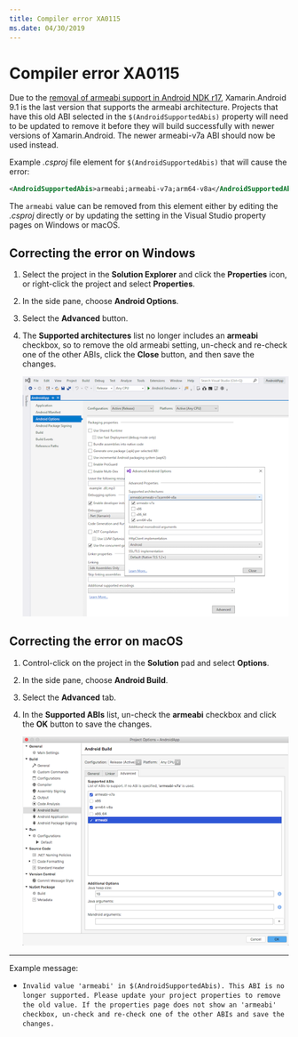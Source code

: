 ```yaml
---
title: Compiler error XA0115
ms.date: 04/30/2019
---
```

# Compiler error XA0115

Due to the [removal of armeabi support in Android NDK r17][ndk-guide],
Xamarin.Android 9.1 is the last version that supports the armeabi architecture.
Projects that have this old ABI selected in the `$(AndroidSupportedAbis)`
property will need to be updated to remove it before they will build
successfully with newer versions of Xamarin.Android.  The newer armeabi-v7a ABI
should now be used instead.

Example *.csproj* file element for `$(AndroidSupportedAbis)` that will cause the
error:

```xml
<AndroidSupportedAbis>armeabi;armeabi-v7a;arm64-v8a</AndroidSupportedAbis>
```

The `armeabi` value can be removed from this element either by editing the
*.csproj* directly or by updating the setting in the Visual Studio property
pages on Windows or macOS.

## Correcting the error on Windows

 1. Select the project in the **Solution Explorer** and click the **Properties**
    icon, or right-click the project and select **Properties**.
 2. In the side pane, choose **Android Options**.
 3. Select the **Advanced** button.
 4. The **Supported architectures** list no longer includes an **armeabi**
    checkbox, so to remove the old armeabi setting, un-check and re-check one of
    the other ABIs, click the **Close** button, and then save the changes.

    ![Supported architectures list in the Visual Studio Advanced Android Options window](../../images/win-xa0115-remove-armeabi.png)

## Correcting the error on macOS

 1. Control-click on the project in the **Solution** pad and select **Options**.
 2. In the side pane, choose **Android Build**.
 3. Select the **Advanced** tab.
 4. In the **Supported ABIs** list, un-check the **armeabi** checkbox and click
    the **OK** button to save the changes.

    ![Supported ABIs list in the Visual Studio for Mac Android Build Advanced tab](../../images/mac-xa0115-remove-armeabi.png)

* * *

Example message:

  * `Invalid value 'armeabi' in $(AndroidSupportedAbis). This ABI is no longer supported. Please update your project properties to remove the old value. If the properties page does not show an 'armeabi' checkbox, un-check and re-check one of the other ABIs and save the changes.`

[ndk-guide]: https://developer.android.com/ndk/guides/abis
